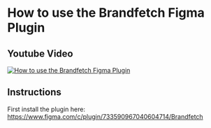 # How to use the Brandfetch Figma Plugin
## Youtube Video
[![How to use the Brandfetch Figma Plugin](http://i3.ytimg.com/vi/FNOEuEXf180/maxresdefault.jpg)](https://www.youtube.com/watch?v=FNOEuEXf180)

## Instructions
First install the plugin here:
https://www.figma.com/c/plugin/733590967040604714/Brandfetch
